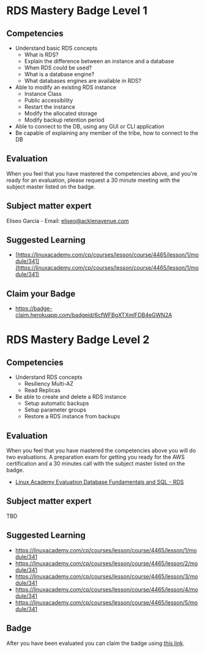 # RDS Mastery Badge Level 1

## Competencies

 - Understand basic RDS concepts
 	- What is RDS?
	- Explain the difference between an instance and a database
	- When RDS could be used?
	- What is a database engine?
	- What databases engines are available in RDS?
 - Able to modify an existing RDS instance
	- Instance Class
	- Public accessibility
	- Restart the instance
	- Modify the allocated storage
	- Modify backup retention period
- Able to connect to the DB, using any GUI or CLI application
- Be capable of explaining any member of the tribe, how to connect to the DB

## Evaluation

When you feel that you have mastered the competencies above, and you're ready for an evaluation, please request a 30 minute meeting with the subject master listed on the badge.

## Subject matter expert
Eliseo Garcia - Email: eliseo@acklenavenue.com

## Suggested Learning

 - [https://linuxacademy.com/cp/courses/lesson/course/4465/lesson/1/module/341](https://linuxacademy.com/cp/courses/lesson/course/4465/lesson/1/module/341)

## Claim your Badge
 - https://badge-claim.herokuapp.com/badgeid/6cfWFBgXTXmlFDB4eGWN2A

# RDS Mastery Badge Level 2

## Competencies
 - Understand RDS concepts
   - Resiliency Multi-AZ
   - Read Replicas
 - Be able to create and delete a RDS instance
   - Setup automatic backups
   - Setup parameter groups
   - Restore a RDS instance from backups

## Evaluation
  When you feel that you have mastered the competencies above you will do two evaluations. A preparation exam for getting you ready for the AWS certification and a 30 minutes call with the subject master listed on the badge.

  - [Linux Academy Evaluation Database Fundamentals and SQL - RDS](https://app.linuxacademy.com/challenges/f23ea7d4-ac3f-4db1-b50b-863a6f2ab20b)   

## Subject matter expert
   TBD

## Suggested Learning   
- https://linuxacademy.com/cp/courses/lesson/course/4465/lesson/1/module/341
- https://linuxacademy.com/cp/courses/lesson/course/4465/lesson/2/module/341
- https://linuxacademy.com/cp/courses/lesson/course/4465/lesson/3/module/341
- https://linuxacademy.com/cp/courses/lesson/course/4465/lesson/4/module/341
- https://linuxacademy.com/cp/courses/lesson/course/4465/lesson/5/module/341

## Badge
After you have been evaluated you can claim the badge using [this link](https://badgr.com/issuers/5d99f5d946e0fb002174dd54/badges/5e5d70d043817774a8d55597).
